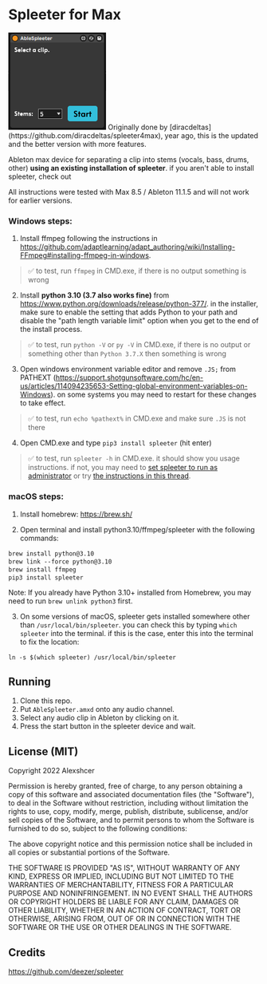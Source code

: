 # Spleeter for Max


<div><img src="./images/screenshot.png"> <span style"display: block; position: absolute;">Originally done by [diracdeltas](https://github.com/diracdeltas/spleeter4max), year ago, this is the updated and the better version with more features.</span></div>

Ableton max device for separating a clip into stems (vocals, bass, drums,
other) **using an existing installation of spleeter**. if you aren't able to
install spleeter, check out

All instructions were tested with Max 8.5 / Ableton 11.1.5 and will not work for earlier versions.

### Windows steps:

1. Install ffmpeg following the instructions in https://github.com/adaptlearning/adapt_authoring/wiki/Installing-FFmpeg#installing-ffmpeg-in-windows.

> :white_check_mark: to test, run `ffmpeg` in CMD.exe, if there is no output something is wrong

2. Install **python 3.10 (3.7 also works fine)** from https://www.python.org/downloads/release/python-377/. in the installer, make sure to enable the setting that adds Python to your path and disable the "path length variable limit" option when you get to the end of the install process.

> :white_check_mark: to test, run `python -V` or `py -V` in CMD.exe, if there is no output or something other than `Python 3.7.X` then something is wrong

3. Open windows environment variable editor and remove `.JS;` from PATHEXT (https://support.shotgunsoftware.com/hc/en-us/articles/114094235653-Setting-global-environment-variables-on-Windows). on some systems you may need to restart for these changes to take effect.

> :white_check_mark: to test, run `echo %pathext%` in CMD.exe and make sure `.JS` is not there

4. Open CMD.exe and type `pip3 install spleeter` (hit enter)

> :white_check_mark: to test, run `spleeter -h` in CMD.exe. it should show you usage instructions. if not, you may need to [set spleeter to run as administrator](https://github.com/diracdeltas/spleeter4max/issues/7) or try [the instructions in this thread](https://github.com/diracdeltas/spleeter4max/issues/8).

### macOS steps:

1. Install homebrew: https://brew.sh/

2. Open terminal and install python3.10/ffmpeg/spleeter with the following commands:
```
brew install python@3.10
brew link --force python@3.10
brew install ffmpeg
pip3 install spleeter
```
Note: If you already have Python 3.10+ installed from Homebrew, you may need to run `brew unlink python3` first.

3. On some versions of macOS, spleeter gets installed somewhere other than `/usr/local/bin/spleeter`. you can check this by typing `which spleeter` into the terminal. if this is the case, enter this into the terminal to fix the location:
```
ln -s $(which spleeter) /usr/local/bin/spleeter
```

## Running

1. Clone this repo.
2. Put `AbleSpleeter.amxd` onto any audio channel.
3. Select any audio clip in Ableton by clicking on it.
4. Press the start button in the spleeter device and wait.


## License (MIT)

Copyright 2022 Alexshcer

Permission is hereby granted, free of charge, to any person obtaining a copy of
this software and associated documentation files (the "Software"), to deal in
the Software without restriction, including without limitation the rights to
use, copy, modify, merge, publish, distribute, sublicense, and/or sell copies
of the Software, and to permit persons to whom the Software is furnished to do
so, subject to the following conditions:

The above copyright notice and this permission notice shall be included in all
copies or substantial portions of the Software.

THE SOFTWARE IS PROVIDED "AS IS", WITHOUT WARRANTY OF ANY KIND, EXPRESS OR
IMPLIED, INCLUDING BUT NOT LIMITED TO THE WARRANTIES OF MERCHANTABILITY,
FITNESS FOR A PARTICULAR PURPOSE AND NONINFRINGEMENT. IN NO EVENT SHALL THE
AUTHORS OR COPYRIGHT HOLDERS BE LIABLE FOR ANY CLAIM, DAMAGES OR OTHER
LIABILITY, WHETHER IN AN ACTION OF CONTRACT, TORT OR OTHERWISE, ARISING FROM,
OUT OF OR IN CONNECTION WITH THE SOFTWARE OR THE USE OR OTHER DEALINGS IN THE
SOFTWARE.

## Credits

https://github.com/deezer/spleeter
